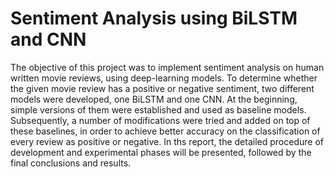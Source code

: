 # Sentiment Analysis using BiLSTM and CNN
The objective of this project was to implement sentiment analysis on human written movie reviews, using deep-learning models. 
To determine whether the given movie review has a positive or negative sentiment, two different models were developed, one BiLSTM
and one CNN. At the beginning, simple versions of them were established and used as baseline models. 
Subsequently, a number of modifications were tried and added on top of these baselines, in order to achieve better accuracy 
on the classification of every review as positive or negative. In ths report, the detailed procedure of development and 
experimental phases will be presented, followed by the final conclusions and results.
